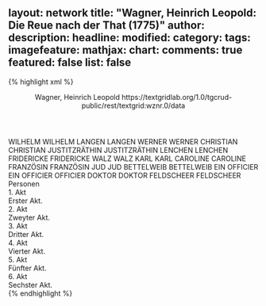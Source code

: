 layout: network
title: "Wagner, Heinrich Leopold: Die Reue nach der That (1775)"
author:
description:
headline:
modified:
category:
tags:
imagefeature:
mathjax:
chart:
comments: true
featured: false
list: false
---
{% highlight xml %}
<?xml-model href="https://raw.githubusercontent.com/DLiNa/project/master/rules/lina.rnc"?><?xml-model href="https://raw.githubusercontent.com/DLiNa/project/master/rules/lina.sch"?>
<play xmlns="http://lina.digital">
  <header>
    <title>Die Reue nach der That</title>
    <subtitle/>
    <genretitle/>
    <author>Wagner, Heinrich Leopold</author>
    <date type="print" when="1775"/>
    <date type="premiere" when="1775"/>
    <date type="written"/>
    <source>https://textgridlab.org/1.0/tgcrud-public/rest/textgrid:wznr.0/data</source>
  </header>
  <personae>
    <character>
      <name>WILHELM</name>
      <alias xml:id="wilhelm">
        <name>WILHELM</name>
      </alias>
    </character>
    <character>
      <name>LANGEN</name>
      <alias xml:id="langen">
        <name>LANGEN</name>
      </alias>
    </character>
    <character>
      <name>WERNER</name>
      <alias xml:id="werner">
        <name>WERNER</name>
      </alias>
    </character>
    <character>
      <name>CHRISTIAN</name>
      <alias xml:id="christian">
        <name>CHRISTIAN</name>
      </alias>
    </character>
    <character>
      <name>JUSTITZRÄTHIN</name>
      <alias xml:id="justitzräthin">
        <name>JUSTITZRÄTHIN</name>
      </alias>
    </character>
    <character>
      <name>LENCHEN</name>
      <alias xml:id="lenchen">
        <name>LENCHEN</name>
      </alias>
    </character>
    <character>
      <name>FRIDERICKE</name>
      <alias xml:id="fridericke">
        <name>FRIDERICKE</name>
      </alias>
    </character>
    <character>
      <name>WALZ</name>
      <alias xml:id="walz">
        <name>WALZ</name>
      </alias>
    </character>
    <character>
      <name>KARL</name>
      <alias xml:id="karl">
        <name>KARL</name>
      </alias>
    </character>
    <character>
      <name>CAROLINE</name>
      <alias xml:id="caroline">
        <name>CAROLINE</name>
      </alias>
    </character>
    <character>
      <name>FRANZÖSIN</name>
      <alias xml:id="französin">
        <name>FRANZÖSIN</name>
      </alias>
    </character>
    <character>
      <name>JUD</name>
      <alias xml:id="jud">
        <name>JUD</name>
      </alias>
    </character>
    <character>
      <name>BETTELWEIB</name>
      <alias xml:id="bettelweib">
        <name>BETTELWEIB</name>
      </alias>
    </character>
    <character>
      <name>EIN OFFICIER</name>
      <alias xml:id="ein_officier">
        <name>EIN OFFICIER</name>
      </alias>
      <alias xml:id="officier">
        <name>OFFICIER</name>
      </alias>
    </character>
    <character>
      <name>DOKTOR</name>
      <alias xml:id="doktor">
        <name>DOKTOR</name>
      </alias>
    </character>
    <character>
      <name>FELDSCHEER</name>
      <alias xml:id="feldscheer">
        <name>FELDSCHEER</name>
      </alias>
    </character>
  </personae>
  <text>
    <div>
      <head>Personen</head>
    </div>
    <div>
      <head>1. Akt</head>
      <div>
        <head>Erster Akt.</head>
        <sp who="#wilhelm">
          <amount n="9" unit="speech_acts"/>
          <amount n="96" unit="words"/>
          <amount n="6" unit="lines"/>
          <amount n="481" unit="chars"/>
        </sp>
        <sp who="#langen">
          <amount n="71" unit="speech_acts"/>
          <amount n="2132" unit="words"/>
          <amount n="31" unit="lines"/>
          <amount n="11831" unit="chars"/>
        </sp>
        <sp who="#werner">
          <amount n="25" unit="speech_acts"/>
          <amount n="451" unit="words"/>
          <amount n="16" unit="lines"/>
          <amount n="2511" unit="chars"/>
        </sp>
        <sp who="#christian">
          <amount n="26" unit="speech_acts"/>
          <amount n="332" unit="words"/>
          <amount n="21" unit="lines"/>
          <amount n="1732" unit="chars"/>
        </sp>
        <sp who="#justitzräthin">
          <amount n="27" unit="speech_acts"/>
          <amount n="1865" unit="words"/>
          <amount n="6" unit="lines"/>
          <amount n="10069" unit="chars"/>
        </sp>
      </div>
    </div>
    <div>
      <head>2. Akt</head>
      <div>
        <head>Zweyter Akt.</head>
        <sp who="#lenchen">
          <amount n="24" unit="speech_acts"/>
          <amount n="413" unit="words"/>
          <amount n="19" unit="lines"/>
          <amount n="2173" unit="chars"/>
        </sp>
        <sp who="#fridericke">
          <amount n="29" unit="speech_acts"/>
          <amount n="583" unit="words"/>
          <amount n="16" unit="lines"/>
          <amount n="3046" unit="chars"/>
        </sp>
        <sp who="#langen">
          <amount n="23" unit="speech_acts"/>
          <amount n="378" unit="words"/>
          <amount n="15" unit="lines"/>
          <amount n="2024" unit="chars"/>
        </sp>
        <sp who="#walz">
          <amount n="31" unit="speech_acts"/>
          <amount n="1345" unit="words"/>
          <amount n="14" unit="lines"/>
          <amount n="7059" unit="chars"/>
        </sp>
        <sp who="#fridericke #lenchen">
          <amount n="1" unit="speech_acts"/>
          <amount n="5" unit="words"/>
          <amount n="1" unit="lines"/>
          <amount n="30" unit="chars"/>
        </sp>
        <sp who="#karl">
          <amount n="4" unit="speech_acts"/>
          <amount n="249" unit="words"/>
          <amount n="2" unit="lines"/>
          <amount n="1351" unit="chars"/>
        </sp>
      </div>
    </div>
    <div>
      <head>3. Akt</head>
      <div>
        <head>Dritter Akt.</head>
        <sp who="#justitzräthin">
          <amount n="47" unit="speech_acts"/>
          <amount n="1501" unit="words"/>
          <amount n="21" unit="lines"/>
          <amount n="8108" unit="chars"/>
        </sp>
        <sp who="#werner">
          <amount n="26" unit="speech_acts"/>
          <amount n="444" unit="words"/>
          <amount n="17" unit="lines"/>
          <amount n="2421" unit="chars"/>
        </sp>
        <sp who="#christian">
          <amount n="2" unit="speech_acts"/>
          <amount n="16" unit="words"/>
          <amount n="2" unit="lines"/>
          <amount n="92" unit="chars"/>
        </sp>
        <sp who="#caroline">
          <amount n="11" unit="speech_acts"/>
          <amount n="91" unit="words"/>
          <amount n="10" unit="lines"/>
          <amount n="473" unit="chars"/>
        </sp>
        <sp who="#französin">
          <amount n="17" unit="speech_acts"/>
          <amount n="596" unit="words"/>
          <amount n="8" unit="lines"/>
          <amount n="2976" unit="chars"/>
        </sp>
        <sp who="#wilhelm">
          <amount n="1" unit="speech_acts"/>
          <amount n="22" unit="words"/>
          <amount n="115" unit="chars"/>
        </sp>
        <sp who="#langen">
          <amount n="30" unit="speech_acts"/>
          <amount n="1074" unit="words"/>
          <amount n="14" unit="lines"/>
          <amount n="5838" unit="chars"/>
        </sp>
      </div>
    </div>
    <div>
      <head>4. Akt</head>
      <div>
        <head>Vierter Akt.</head>
        <sp who="#langen">
          <amount n="46" unit="speech_acts"/>
          <amount n="1034" unit="words"/>
          <amount n="26" unit="lines"/>
          <amount n="5658" unit="chars"/>
        </sp>
        <sp who="#fridericke">
          <amount n="37" unit="speech_acts"/>
          <amount n="524" unit="words"/>
          <amount n="28" unit="lines"/>
          <amount n="2825" unit="chars"/>
        </sp>
        <sp who="#lenchen">
          <amount n="18" unit="speech_acts"/>
          <amount n="278" unit="words"/>
          <amount n="14" unit="lines"/>
          <amount n="1503" unit="chars"/>
        </sp>
        <sp who="#jud">
          <amount n="19" unit="speech_acts"/>
          <amount n="370" unit="words"/>
          <amount n="13" unit="lines"/>
          <amount n="1871" unit="chars"/>
        </sp>
        <sp who="#walz">
          <amount n="26" unit="speech_acts"/>
          <amount n="755" unit="words"/>
          <amount n="11" unit="lines"/>
          <amount n="4139" unit="chars"/>
        </sp>
        <sp who="#karl">
          <amount n="5" unit="speech_acts"/>
          <amount n="85" unit="words"/>
          <amount n="3" unit="lines"/>
          <amount n="446" unit="chars"/>
        </sp>
        <sp who="#werner">
          <amount n="8" unit="speech_acts"/>
          <amount n="326" unit="words"/>
          <amount n="2" unit="lines"/>
          <amount n="1782" unit="chars"/>
        </sp>
        <sp who="#wilhelm">
          <amount n="3" unit="speech_acts"/>
          <amount n="103" unit="words"/>
          <amount n="561" unit="chars"/>
        </sp>
      </div>
    </div>
    <div>
      <head>5. Akt</head>
      <div>
        <head>Fünfter Akt.</head>
        <sp who="#wilhelm">
          <amount n="4" unit="speech_acts"/>
          <amount n="73" unit="words"/>
          <amount n="1" unit="lines"/>
          <amount n="418" unit="chars"/>
        </sp>
        <sp who="#werner">
          <amount n="30" unit="speech_acts"/>
          <amount n="609" unit="words"/>
          <amount n="18" unit="lines"/>
          <amount n="3278" unit="chars"/>
        </sp>
        <sp who="#walz">
          <amount n="11" unit="speech_acts"/>
          <amount n="364" unit="words"/>
          <amount n="4" unit="lines"/>
          <amount n="2004" unit="chars"/>
        </sp>
        <sp who="#langen">
          <amount n="10" unit="speech_acts"/>
          <amount n="547" unit="words"/>
          <amount n="3" unit="lines"/>
          <amount n="3101" unit="chars"/>
        </sp>
        <sp who="#bettelweib">
          <amount n="5" unit="speech_acts"/>
          <amount n="88" unit="words"/>
          <amount n="3" unit="lines"/>
          <amount n="487" unit="chars"/>
        </sp>
        <sp who="#ein_officier">
          <amount n="1" unit="speech_acts"/>
          <amount n="33" unit="words"/>
          <amount n="176" unit="chars"/>
        </sp>
        <sp who="#officier">
          <amount n="1" unit="speech_acts"/>
          <amount n="50" unit="words"/>
          <amount n="263" unit="chars"/>
        </sp>
      </div>
    </div>
    <div>
      <head>6. Akt</head>
      <div>
        <head>Sechster Akt.</head>
        <sp who="#wilhelm">
          <amount n="3" unit="speech_acts"/>
          <amount n="100" unit="words"/>
          <amount n="547" unit="chars"/>
        </sp>
        <sp who="#werner">
          <amount n="53" unit="speech_acts"/>
          <amount n="1187" unit="words"/>
          <amount n="34" unit="lines"/>
          <amount n="6581" unit="chars"/>
        </sp>
        <sp who="#justitzräthin">
          <amount n="23" unit="speech_acts"/>
          <amount n="803" unit="words"/>
          <amount n="12" unit="lines"/>
          <amount n="4210" unit="chars"/>
        </sp>
        <sp who="#caroline">
          <amount n="4" unit="speech_acts"/>
          <amount n="51" unit="words"/>
          <amount n="3" unit="lines"/>
          <amount n="283" unit="chars"/>
        </sp>
        <sp who="#walz">
          <amount n="45" unit="speech_acts"/>
          <amount n="973" unit="words"/>
          <amount n="25" unit="lines"/>
          <amount n="5101" unit="chars"/>
        </sp>
        <sp who="#justitzräthin #caroline">
          <amount n="1" unit="speech_acts"/>
          <amount n="1" unit="words"/>
          <amount n="1" unit="lines"/>
          <amount n="3" unit="chars"/>
        </sp>
        <sp who="#christian">
          <amount n="11" unit="speech_acts"/>
          <amount n="210" unit="words"/>
          <amount n="5" unit="lines"/>
          <amount n="1130" unit="chars"/>
        </sp>
        <sp who="#doktor">
          <amount n="15" unit="speech_acts"/>
          <amount n="351" unit="words"/>
          <amount n="6" unit="lines"/>
          <amount n="1949" unit="chars"/>
        </sp>
        <sp who="#langen">
          <amount n="17" unit="speech_acts"/>
          <amount n="739" unit="words"/>
          <amount n="5" unit="lines"/>
          <amount n="3790" unit="chars"/>
        </sp>
        <sp who="#lenchen">
          <amount n="9" unit="speech_acts"/>
          <amount n="150" unit="words"/>
          <amount n="6" unit="lines"/>
          <amount n="804" unit="chars"/>
        </sp>
        <sp who="#fridericke">
          <amount n="5" unit="speech_acts"/>
          <amount n="132" unit="words"/>
          <amount n="2" unit="lines"/>
          <amount n="659" unit="chars"/>
        </sp>
        <sp who="#feldscheer">
          <amount n="3" unit="speech_acts"/>
          <amount n="25" unit="words"/>
          <amount n="3" unit="lines"/>
          <amount n="110" unit="chars"/>
        </sp>
      </div>
    </div>
  </text>
</play>
{% endhighlight %}